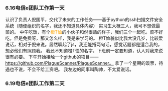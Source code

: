 ### 6.16电信e团队工作第一天
认识了负责人倪国平，交代了未来的工作任务——基于python的ssh扫描文件安全系统（随便组织的名字，我还不知道具体内容）
实习生大概三人，我可不想做最菜的。
中午吃饭，有个<font color="orange">橙T恤</font>的小伙子和倪很熟的样子，我们三个一起吃。菜不好吃，但是免费呀，那又怎么样，我是来学习的。
橙T恤貌似比我大没几岁，比较爱说话，相对于倪来说。居然聊起了js，我还能撘两句话，感觉话题都是适合我的，想必他们有照顾我。
我还不知道橙T恤的名字，下班前一定要知道，认人对我来说很有必要。
下午开始接触一个github的项目——https://github.com/PlagueScanner/PlagueScanner。
拿了一个星期的饭票，待遇也不说，不会不给工资吧。
我左边的同事叫陶帅，不太爱说话。

### 6.19电信e团队工作第二天
